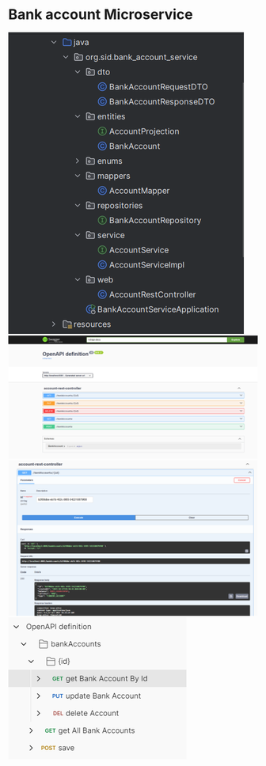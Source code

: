 <h1> Bank account Microservice</h1>
<img src="screenshots/img_3.png">
<img src="screenshots/img_1.png">
<img src="screenshots/img_2.png">
<img src="screenshots/img_4.png">
